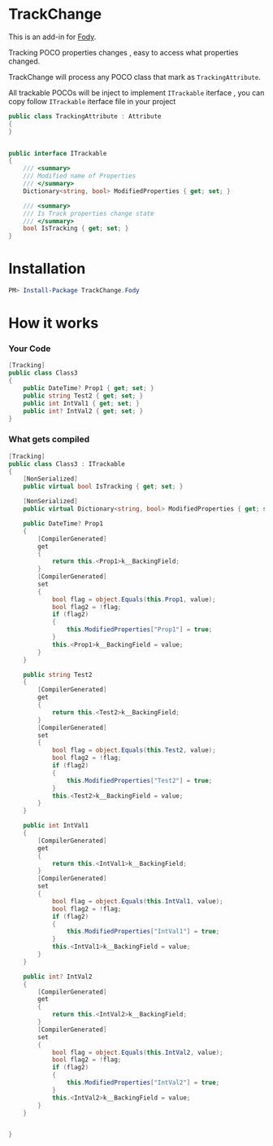 # TrackChange
This is an add-in for [Fody](https://github.com/Fody/Home/). 

Tracking POCO properties changes , easy to access what properties changed.

TrackChange will process any POCO class that mark as `TrackingAttribute`.

All trackable POCOs will be inject to implement `ITrackable` iterface , you can copy follow `ITrackable` iterface file in your project

```csharp
public class TrackingAttribute : Attribute
{
}


public interface ITrackable
{
    /// <summary>
    /// Modified name of Properties 
    /// </summary>
    Dictionary<string, bool> ModifiedProperties { get; set; }

    /// <summary>
    /// Is Track properties change state
    /// </summary>
    bool IsTracking { get; set; }
}
```

# Installation

```powershell
PM> Install-Package TrackChange.Fody
```

# How it works
### Your Code

```csharp
[Tracking]
public class Class3
{
    public DateTime? Prop1 { get; set; }
    public string Test2 { get; set; }
    public int IntVal1 { get; set; }
    public int? IntVal2 { get; set; }
}
```

### What gets compiled
```csharp
[Tracking]
public class Class3 : ITrackable
{
    [NonSerialized]
    public virtual bool IsTracking { get; set; }

    [NonSerialized]
    public virtual Dictionary<string, bool> ModifiedProperties { get; set; } = new Dictionary<string, bool>();

    public DateTime? Prop1
    {
        [CompilerGenerated]
        get
        {
            return this.<Prop1>k__BackingField;
        }
        [CompilerGenerated]
        set
        {
            bool flag = object.Equals(this.Prop1, value);
            bool flag2 = !flag;
            if (flag2)
            {
                this.ModifiedProperties["Prop1"] = true;
            }
            this.<Prop1>k__BackingField = value;
        }
    }

    public string Test2
    {
        [CompilerGenerated]
        get
        {
            return this.<Test2>k__BackingField;
        }
        [CompilerGenerated]
        set
        {
            bool flag = object.Equals(this.Test2, value);
            bool flag2 = !flag;
            if (flag2)
            {
                this.ModifiedProperties["Test2"] = true;
            }
            this.<Test2>k__BackingField = value;
        }
    }

    public int IntVal1
    {
        [CompilerGenerated]
        get
        {
            return this.<IntVal1>k__BackingField;
        }
        [CompilerGenerated]
        set
        {
            bool flag = object.Equals(this.IntVal1, value);
            bool flag2 = !flag;
            if (flag2)
            {
                this.ModifiedProperties["IntVal1"] = true;
            }
            this.<IntVal1>k__BackingField = value;
        }
    }

    public int? IntVal2
    {
        [CompilerGenerated]
        get
        {
            return this.<IntVal2>k__BackingField;
        }
        [CompilerGenerated]
        set
        {
            bool flag = object.Equals(this.IntVal2, value);
            bool flag2 = !flag;
            if (flag2)
            {
                this.ModifiedProperties["IntVal2"] = true;
            }
            this.<IntVal2>k__BackingField = value;
        }
    }


}

```
